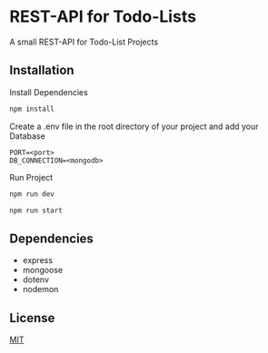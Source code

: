 # REST-API for Todo-Lists

A small REST-API for Todo-List Projects

## Installation


Install Dependencies
```bash
npm install
```

Create a .env file in the root directory of your project and add your Database
```
PORT=<port>
DB_CONNECTION=<mongodb>
```

Run Project
```bash
npm run dev
```

```bash
npm run start
```

## Dependencies

* express
* mongoose
* dotenv
* nodemon

## License
[MIT](https://choosealicense.com/licenses/mit/)
